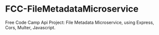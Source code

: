 # FCC-FileMetadataMicroservice
Free Code Camp Api Project: File Metadata Microservice, using Express, Cors, Multer, Javascript.
